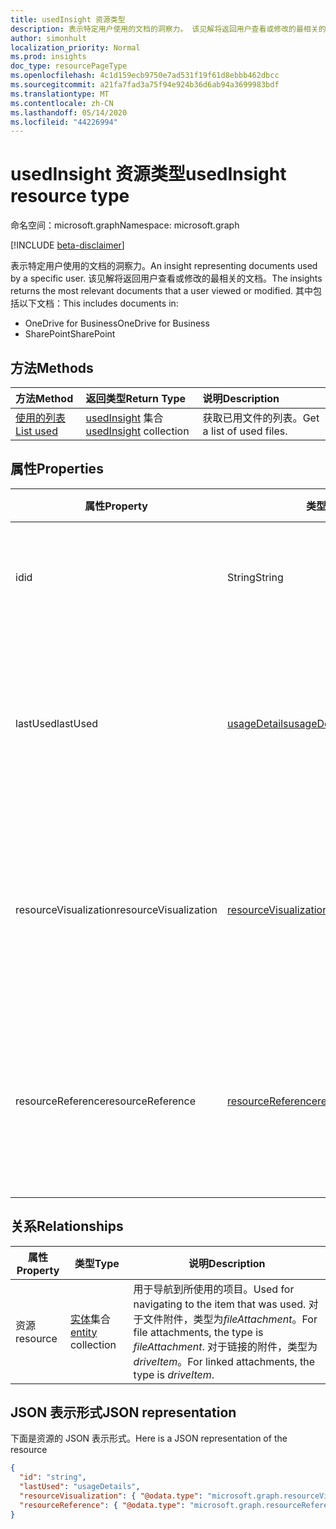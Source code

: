 ```yaml
---
title: usedInsight 资源类型
description: 表示特定用户使用的文档的洞察力。 该见解将返回用户查看或修改的最相关的文档。
author: simonhult
localization_priority: Normal
ms.prod: insights
doc_type: resourcePageType
ms.openlocfilehash: 4c1d159ecb9750e7ad531f19f61d8ebbb462dbcc
ms.sourcegitcommit: a21fa7fad3a75f94e924b36d6ab94a3699983bdf
ms.translationtype: MT
ms.contentlocale: zh-CN
ms.lasthandoff: 05/14/2020
ms.locfileid: "44226994"
---
```

# <a name="usedinsight-resource-type"></a><span data-ttu-id="2e353-104">usedInsight 资源类型</span><span class="sxs-lookup"><span data-stu-id="2e353-104">usedInsight resource type</span></span>

<span data-ttu-id="2e353-105">命名空间：microsoft.graph</span><span class="sxs-lookup"><span data-stu-id="2e353-105">Namespace: microsoft.graph</span></span>

[!INCLUDE [beta-disclaimer](../../includes/beta-disclaimer.md)]

<span data-ttu-id="2e353-106">表示特定用户使用的文档的洞察力。</span><span class="sxs-lookup"><span data-stu-id="2e353-106">An insight representing documents used by a specific user.</span></span> <span data-ttu-id="2e353-107">该见解将返回用户查看或修改的最相关的文档。</span><span class="sxs-lookup"><span data-stu-id="2e353-107">The insights returns the most relevant documents that a user viewed or modified.</span></span> <span data-ttu-id="2e353-108">其中包括以下文档：</span><span class="sxs-lookup"><span data-stu-id="2e353-108">This includes documents in:</span></span>

- <span data-ttu-id="2e353-109">OneDrive for Business</span><span class="sxs-lookup"><span data-stu-id="2e353-109">OneDrive for Business</span></span>
- <span data-ttu-id="2e353-110">SharePoint</span><span class="sxs-lookup"><span data-stu-id="2e353-110">SharePoint</span></span>

## <a name="methods"></a><span data-ttu-id="2e353-111">方法</span><span class="sxs-lookup"><span data-stu-id="2e353-111">Methods</span></span>

| <span data-ttu-id="2e353-112">方法</span><span class="sxs-lookup"><span data-stu-id="2e353-112">Method</span></span>       | <span data-ttu-id="2e353-113">返回类型</span><span class="sxs-lookup"><span data-stu-id="2e353-113">Return Type</span></span>  |<span data-ttu-id="2e353-114">说明</span><span class="sxs-lookup"><span data-stu-id="2e353-114">Description</span></span>|
|:---------------|:--------|:----------|
|[<span data-ttu-id="2e353-115">使用的列表</span><span class="sxs-lookup"><span data-stu-id="2e353-115">List used</span></span>](../api/insights-list-used.md) |<span data-ttu-id="2e353-116">[usedInsight](insights-used.md) 集合</span><span class="sxs-lookup"><span data-stu-id="2e353-116">[usedInsight](insights-used.md) collection</span></span>| <span data-ttu-id="2e353-117">获取已用文件的列表。</span><span class="sxs-lookup"><span data-stu-id="2e353-117">Get a list of used files.</span></span>|

## <a name="properties"></a><span data-ttu-id="2e353-118">属性</span><span class="sxs-lookup"><span data-stu-id="2e353-118">Properties</span></span>

| <span data-ttu-id="2e353-119">属性</span><span class="sxs-lookup"><span data-stu-id="2e353-119">Property</span></span>              | <span data-ttu-id="2e353-120">类型</span><span class="sxs-lookup"><span data-stu-id="2e353-120">Type</span></span>                      | <span data-ttu-id="2e353-121">说明</span><span class="sxs-lookup"><span data-stu-id="2e353-121">Description</span></span>  |
| -------------         |---------------            | -------------|
| <span data-ttu-id="2e353-122">id</span><span class="sxs-lookup"><span data-stu-id="2e353-122">id</span></span>                    | <span data-ttu-id="2e353-123">String</span><span class="sxs-lookup"><span data-stu-id="2e353-123">String</span></span>                    | <span data-ttu-id="2e353-124">关系的唯一标识符。</span><span class="sxs-lookup"><span data-stu-id="2e353-124">Unique identifier of the relationship.</span></span> <span data-ttu-id="2e353-125">只读。</span><span class="sxs-lookup"><span data-stu-id="2e353-125">Read only.</span></span>        |
| <span data-ttu-id="2e353-126">lastUsed</span><span class="sxs-lookup"><span data-stu-id="2e353-126">lastUsed</span></span>              | [<span data-ttu-id="2e353-127">usageDetails</span><span class="sxs-lookup"><span data-stu-id="2e353-127">usageDetails</span></span>](insights-usagedetails.md)              | <span data-ttu-id="2e353-128">有关用户上次查看或修改项目的时间的信息。</span><span class="sxs-lookup"><span data-stu-id="2e353-128">Information about when the item was last viewed or modified by the user.</span></span> <span data-ttu-id="2e353-129">只读。</span><span class="sxs-lookup"><span data-stu-id="2e353-129">Read only.</span></span>      |
| <span data-ttu-id="2e353-130">resourceVisualization</span><span class="sxs-lookup"><span data-stu-id="2e353-130">resourceVisualization</span></span> | [<span data-ttu-id="2e353-131">resourceVisualization</span><span class="sxs-lookup"><span data-stu-id="2e353-131">resourceVisualization</span></span>](insights-resourcevisualization.md)                | <span data-ttu-id="2e353-132">可用于在体验中可视化文档的属性。</span><span class="sxs-lookup"><span data-stu-id="2e353-132">Properties that you can use to visualize the document in your experience.</span></span> <span data-ttu-id="2e353-133">只读</span><span class="sxs-lookup"><span data-stu-id="2e353-133">Read-only</span></span>      |
| <span data-ttu-id="2e353-134">resourceReference</span><span class="sxs-lookup"><span data-stu-id="2e353-134">resourceReference</span></span>     | [<span data-ttu-id="2e353-135">resourceReference</span><span class="sxs-lookup"><span data-stu-id="2e353-135">resourceReference</span></span>](insights-resourcereference.md)                      | <span data-ttu-id="2e353-136">所用文档的引用属性，例如文档的 url 和类型。</span><span class="sxs-lookup"><span data-stu-id="2e353-136">Reference properties of the used document, such as the url and type of the document.</span></span> <span data-ttu-id="2e353-137">只读</span><span class="sxs-lookup"><span data-stu-id="2e353-137">Read-only</span></span>     |

## <a name="relationships"></a><span data-ttu-id="2e353-138">关系</span><span class="sxs-lookup"><span data-stu-id="2e353-138">Relationships</span></span>

| <span data-ttu-id="2e353-139">属性</span><span class="sxs-lookup"><span data-stu-id="2e353-139">Property</span></span>      | <span data-ttu-id="2e353-140">类型</span><span class="sxs-lookup"><span data-stu-id="2e353-140">Type</span></span>          | <span data-ttu-id="2e353-141">说明</span><span class="sxs-lookup"><span data-stu-id="2e353-141">Description</span></span>  |
| ------------- |---------------| -------------|
| <span data-ttu-id="2e353-142">资源</span><span class="sxs-lookup"><span data-stu-id="2e353-142">resource</span></span>      | <span data-ttu-id="2e353-143">[实体](entity.md)集合</span><span class="sxs-lookup"><span data-stu-id="2e353-143">[entity](entity.md) collection</span></span>    | <span data-ttu-id="2e353-144">用于导航到所使用的项目。</span><span class="sxs-lookup"><span data-stu-id="2e353-144">Used for navigating to the item that was used.</span></span> <span data-ttu-id="2e353-145">对于文件附件，类型为*fileAttachment*。</span><span class="sxs-lookup"><span data-stu-id="2e353-145">For file attachments, the type is *fileAttachment*.</span></span> <span data-ttu-id="2e353-146">对于链接的附件，类型为*driveItem*。</span><span class="sxs-lookup"><span data-stu-id="2e353-146">For linked attachments, the type is *driveItem*.</span></span> |

## <a name="json-representation"></a><span data-ttu-id="2e353-147">JSON 表示形式</span><span class="sxs-lookup"><span data-stu-id="2e353-147">JSON representation</span></span>
<span data-ttu-id="2e353-148">下面是资源的 JSON 表示形式。</span><span class="sxs-lookup"><span data-stu-id="2e353-148">Here is a JSON representation of the resource</span></span>

<!-- {
  "blockType": "resource",
  "keyProperty":"id",
  "optionalProperties": [
    "resource"
  ],
  "@odata.type": "microsoft.graph.usedInsight"
}-->

```json
{
  "id": "string",
  "lastUsed": "usageDetails",
  "resourceVisualization": { "@odata.type": "microsoft.graph.resourceVisualization" },
  "resourceReference": { "@odata.type": "microsoft.graph.resourceReference" }
}
```
